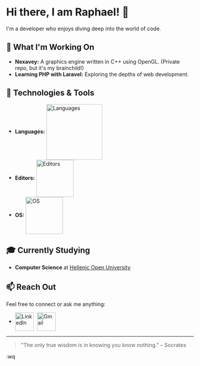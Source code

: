# Hi there, I am Raphael! 👋

I'm a developer who enjoys diving deep into the world of code.

## 🚀 What I'm Working On

- **Nexavey:** A graphics engine written in C++ using OpenGL. (Private repo, but it's my brainchild!)
- **Learning PHP with Laravel:** Exploring the depths of web development.

## 🔧 Technologies & Tools

- **Languages:** <img alt="Languages" src="https://skillicons.dev/icons?i=cpp,c,python" width="150" style="vertical-align: middle;">
- **Editors:** <img alt="Editors" src="https://skillicons.dev/icons?i=neovim,vscode" width="100" style="vertical-align: middle;">
- **OS:** <img alt="OS" src="https://skillicons.dev/icons?i=linux,windows" width="100" style="vertical-align: middle;">

## 🎓 Currently Studying

- **Computer Science** at [Hellenic Open University](https://www.eap.gr/en/)

## 📫 Reach Out

Feel free to connect or ask me anything:

- [<img alt="LinkedIn" src="https://skillicons.dev/icons?i=linkedin" width="50" style="vertical-align: middle; margin-right: 2.5px;">](https://www.linkedin.com/in/raphael-aslanidis)
  [<img alt="Gmail" src="https://skillicons.dev/icons?i=gmail" width="50" style="vertical-align: middle; margin-left: 2.5px;">](mailto:raphaelasla127@gmail.com)

---

> "The only true wisdom is in knowing you know nothing." – Socrates

:wq
